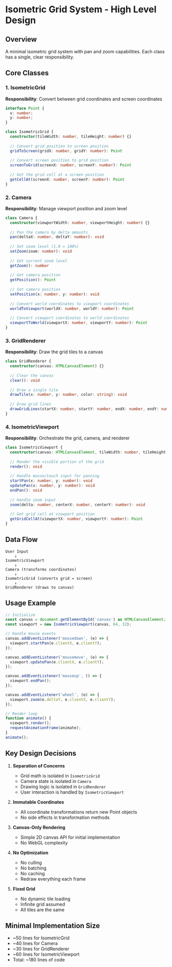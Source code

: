 # Isometric Grid System - High Level Design

## Overview

A minimal isometric grid system with pan and zoom capabilities. Each class has a single, clear responsibility.

## Core Classes

### 1. IsometricGrid
**Responsibility**: Convert between grid coordinates and screen coordinates

```typescript
interface Point {
  x: number;
  y: number;
}

class IsometricGrid {
  constructor(tileWidth: number, tileHeight: number) {}
  
  // Convert grid position to screen position
  gridToScreen(gridX: number, gridY: number): Point
  
  // Convert screen position to grid position
  screenToGrid(screenX: number, screenY: number): Point
  
  // Get the grid cell at a screen position
  getCellAt(screenX: number, screenY: number): Point
}
```

### 2. Camera
**Responsibility**: Manage viewport position and zoom level

```typescript
class Camera {
  constructor(viewportWidth: number, viewportHeight: number) {}
  
  // Pan the camera by delta amounts
  pan(deltaX: number, deltaY: number): void
  
  // Set zoom level (1.0 = 100%)
  setZoom(zoom: number): void
  
  // Get current zoom level
  getZoom(): number
  
  // Get camera position
  getPosition(): Point
  
  // Set camera position
  setPosition(x: number, y: number): void
  
  // Convert world coordinates to viewport coordinates
  worldToViewport(worldX: number, worldY: number): Point
  
  // Convert viewport coordinates to world coordinates
  viewportToWorld(viewportX: number, viewportY: number): Point
}
```

### 3. GridRenderer
**Responsibility**: Draw the grid tiles to a canvas

```typescript
class GridRenderer {
  constructor(canvas: HTMLCanvasElement) {}
  
  // Clear the canvas
  clear(): void
  
  // Draw a single tile
  drawTile(x: number, y: number, color: string): void
  
  // Draw grid lines
  drawGridLines(startX: number, startY: number, endX: number, endY: number): void
}
```

### 4. IsometricViewport
**Responsibility**: Orchestrate the grid, camera, and renderer

```typescript
class IsometricViewport {
  constructor(canvas: HTMLCanvasElement, tileWidth: number, tileHeight: number) {}
  
  // Render the visible portion of the grid
  render(): void
  
  // Handle mouse/touch input for panning
  startPan(x: number, y: number): void
  updatePan(x: number, y: number): void
  endPan(): void
  
  // Handle zoom input
  zoom(delta: number, centerX: number, centerY: number): void
  
  // Get grid cell at viewport position
  getGridCellAt(viewportX: number, viewportY: number): Point
}
```

## Data Flow

```
User Input
    ↓
IsometricViewport
    ↓
Camera (transforms coordinates)
    ↓
IsometricGrid (converts grid ↔ screen)
    ↓
GridRenderer (draws to canvas)
```

## Usage Example

```typescript
// Initialize
const canvas = document.getElementById('canvas') as HTMLCanvasElement;
const viewport = new IsometricViewport(canvas, 64, 32);

// Handle mouse events
canvas.addEventListener('mousedown', (e) => {
  viewport.startPan(e.clientX, e.clientY);
});

canvas.addEventListener('mousemove', (e) => {
  viewport.updatePan(e.clientX, e.clientY);
});

canvas.addEventListener('mouseup', () => {
  viewport.endPan();
});

canvas.addEventListener('wheel', (e) => {
  viewport.zoom(e.deltaY, e.clientX, e.clientY);
});

// Render loop
function animate() {
  viewport.render();
  requestAnimationFrame(animate);
}
animate();
```

## Key Design Decisions

1. **Separation of Concerns**
   - Grid math is isolated in `IsometricGrid`
   - Camera state is isolated in `Camera`
   - Drawing logic is isolated in `GridRenderer`
   - User interaction is handled by `IsometricViewport`

2. **Immutable Coordinates**
   - All coordinate transformations return new Point objects
   - No side effects in transformation methods

3. **Canvas-Only Rendering**
   - Simple 2D canvas API for initial implementation
   - No WebGL complexity

4. **No Optimization**
   - No culling
   - No batching
   - No caching
   - Redraw everything each frame

5. **Fixed Grid**
   - No dynamic tile loading
   - Infinite grid assumed
   - All tiles are the same

## Minimal Implementation Size

- ~50 lines for IsometricGrid
- ~40 lines for Camera  
- ~30 lines for GridRenderer
- ~60 lines for IsometricViewport
- Total: ~180 lines of code